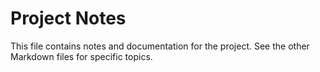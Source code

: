 # Project Notes

This file contains notes and documentation for the project. See the other Markdown files for specific topics.

